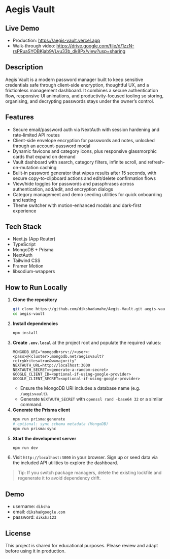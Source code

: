 # Aegis Vault

## Live Demo

- Production: https://aegis-vault.vercel.app
- Walk-through video: https://drive.google.com/file/d/1zzN-rsPRuaSYOBKjab9VLvu33b_dk8Px/view?usp=sharing

## Description

Aegis Vault is a modern password manager built to keep sensitive credentials safe through client-side encryption, thoughtful UX, and a frictionless management dashboard. It combines a secure authentication flow, responsive UI animations, and productivity-focused tooling so storing, organising, and decrypting passwords stays under the owner’s control.

## Features

- Secure email/password auth via NextAuth with session hardening and rate-limited API routes
- Client-side envelope encryption for passwords and notes, unlocked through an account-password modal
- Dynamic favicons and category icons, plus responsive glassmorphic cards that expand on demand
- Vault dashboard with search, category filters, infinite scroll, and refresh-on-mutation caching
- Built-in password generator that wipes results after 15 seconds, with secure copy-to-clipboard actions and edit/delete confirmation flows
- View/hide toggles for passwords and passphrases across authentication, add/edit, and encryption dialogs
- Category management and demo seeding utilities for quick onboarding and testing
- Theme switcher with motion-enhanced modals and dark-first experience

## Tech Stack

- Next.js (App Router)
- TypeScript
- MongoDB + Prisma
- NextAuth
- Tailwind CSS
- Framer Motion
- libsodium-wrappers

## How to Run Locally

1. **Clone the repository**
	```bash
	git clone https://github.com/dikshadamahe/Aegis-Vault.git aegis-vault
	cd aegis-vault
	```
2. **Install dependencies**
	```bash
	npm install
	```
3. **Create `.env.local`** at the project root and populate the required values:
	```env
	MONGODB_URI="mongodb+srv://<user>:<pass>@<cluster>.mongodb.net/aegisvault?retryWrites=true&w=majority"
	NEXTAUTH_URL=http://localhost:3000
	NEXTAUTH_SECRET=<generate-a-random-secret>
	GOOGLE_CLIENT_ID=<optional-if-using-google-provider>
	GOOGLE_CLIENT_SECRET=<optional-if-using-google-provider>
	```
	- Ensure the MongoDB URI includes a database name (e.g. `/aegisvault`).
	- Generate `NEXTAUTH_SECRET` with `openssl rand -base64 32` or a similar command.
4. **Generate the Prisma client**
	```bash
	npm run prisma:generate
	# optional: sync schema metadata (MongoDB)
	npm run prisma:sync
	```
5. **Start the development server**
	```bash
	npm run dev
	```
6. Visit `http://localhost:3000` in your browser. Sign up or seed data via the included API utilities to explore the dashboard.

> Tip: If you switch package managers, delete the existing lockfile and regenerate it to avoid dependency drift.

## Demo

- username: `diksha`
- email: `diksha@google.com`
- password: `diksha123`

## License

This project is shared for educational purposes. Please review and adapt before using it in production.
